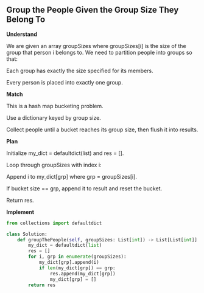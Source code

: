 ## Group the People Given the Group Size They Belong To

**Understand**

We are given an array groupSizes where groupSizes[i] is the size of the group that person i belongs to.
We need to partition people into groups so that:

Each group has exactly the size specified for its members.

Every person is placed into exactly one group.

**Match**

This is a hash map bucketing problem.

Use a dictionary keyed by group size.

Collect people until a bucket reaches its group size, then flush it into results.

**Plan**

Initialize my_dict = defaultdict(list) and res = [].

Loop through groupSizes with index i:

Append i to my_dict[grp] where grp = groupSizes[i].

If bucket size == grp, append it to result and reset the bucket.

Return res.

**Implement**
```py
from collections import defaultdict

class Solution:
    def groupThePeople(self, groupSizes: List[int]) -> List[List[int]]:
        my_dict = defaultdict(list)
        res = []
        for i, grp in enumerate(groupSizes):
            my_dict[grp].append(i)
            if len(my_dict[grp]) == grp:
                res.append(my_dict[grp])
                my_dict[grp] = []
        return res
```